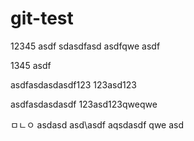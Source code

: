 # git-test

12345
asdf
sdasdfasd
asdfqwe
asdf

1345
asdf

asdfasdasdasdf123
123asd123

asdfasdasdasdf
123asd123qweqwe

ㅁㄴㅇ
asdasd
asd\asdf
aqsdasdf
qwe
asd
